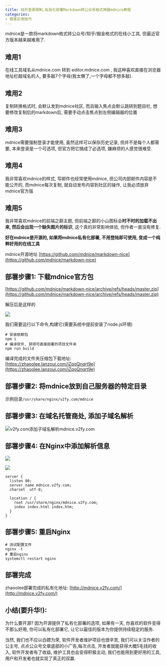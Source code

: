 ```yaml
---
title: 绕开登录限制,私有化部署Markdown转公众号格式神器mdnice教程
categories:
- 极客实用技巧
---
```




mdnice是一款将markdown格式转公众号/知乎/掘金格式的在线小工具, 但最近官方版本越来越难用了.


## 难用1

在线工具域名从mdnice.com 转到 editor.mdnice.com , 我这种喜欢直接在浏览器地址栏敲域名的人, 要多敲7个字母(我太懒了,一个字母都不想多敲).

## 难用2

复制转换格式时, 会默认发到mdnice社区, 而且输入焦点会默认跳转到题目栏, 想要修改复制后的markdown后, 需要手动点击焦点到左侧编辑器的位置


## 难用3

mdnice需要强制登录才能使用, 虽然这样可以保存历史记录, 但并不是每个人都需要, 本来登录是一个可选项, 但官方把它搞成了必选项, 嫌麻烦的人感觉很难受.


## 难用4

我非常喜欢mdnice的样式, 写邮件也经常使用mdnice, 但公司内部邮件内容是不能公开的, 而mdnice每次复制, 就自动发布内容到社区的操作, 让我必须放弃mdnice官方版


## 难用5

我非常喜欢mdnice的前端之巅主题, 但前端之巅的小山图标会**时不时的加载不出来, 然后会出现一个缺失图片的标识**, 这个真的非常影响体验, 但作者一直没有修复.




**好在mdnice是开源的, 如果将mdnice私有化部署, 不用登陆即可使用, 变成一个纯粹好用的在线工具**



mdnice开源地址 [https://github.com/mdnice/markdown-nice](https://github.com/mdnice/markdown-nice)


## 部署步骤1: 下载mdnice官方包

[https://github.com/mdnice/markdown-nice/archive/refs/heads/master.zip](https://github.com/mdnice/markdown-nice/archive/refs/heads/master.zip)

解压后是这样的

![](https://cdn.fangyuanxiaozhan.com/assets/16177644554186Z887H5G.png)

我们需要运行以下命令,构建它(需要系统中提前安装了node.js环境)

```
# 安装依赖包
npm i
# 编译软件, 获得可直接部署的项目文件夹
npm run build
```

编译完成的文件夹压缩包下载地址: [https://zhaoolee.lanzoui.com/iZqoQnqrt9e](https://zhaoolee.lanzoui.com/iZqoQnqrt9e)

## 部署步骤2: 将mdnice放到自己服务器的特定目录

示例目录`/usr/share/nginx/v2fy.com/mdnice`

## 部署步骤3: 在域名托管商处, 添加子域名解析

![v2fy.com添加子域名解析mdnice.v2fy.com](https://cdn.fangyuanxiaozhan.com/assets/1617764455416NHpERQ7b.png)



## 部署步骤4: 在Nginx中添加解析信息

![](https://cdn.fangyuanxiaozhan.com/assets/1617764455415fECRATRe.png)


![](https://cdn.fangyuanxiaozhan.com/assets/1617764455409pZ5F6nYK.png)

```nginx
server {
  listen 80;
  server_name mdnice.v2fy.com;
  charset  utf-8;

  location / {
	root /usr/share/nginx/mdnice.v2fy.com;
	index index.html index.htm;
  }
}
```

## 部署步骤5: 重启Nginx

```
# 测试配置文件
nginx -t
# 重启nginx
systemctl restart nginx
```

## 部署完成

zhaoolee部署完成的私有化地址: [http://mdnice.v2fy.com/](http://mdnice.v2fy.com/)


## 小结(要升华!):

为什么要开源? 因为开源提供了私有化部署的选项, 如果有一天, 你喜欢的软件变得不那么好用, 你可以私有化部署它, 让它以最佳的版本为你提供持续稳定的服务.

当然, 我们也不应以白嫖为荣, 软件开发者维护项目也很辛苦, 我们可以关注作者的公主号, 点点公众号文章底部的小广告,每次点击, 开发者就能获得大概5毛钱的收入, 软件开发者有了收益, 维护工具也会变得积极主动, 我们也能用到更好用的工具, 用户和开发者也就实现了真正的双赢. 







